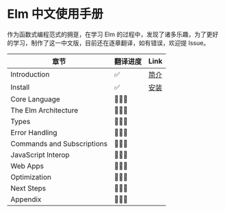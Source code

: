 # Elm 中文使用手册

作为函数式编程范式的拥趸，在学习 Elm 的过程中，发现了诸多乐趣，为了更好的学习，制作了这一中文版，目前还在逐章翻译，如有错误，欢迎提 Issue。

| 章节 | 翻译进度 | Link |
|-----|---------|------|
| Introduction | ✅ | [简介](https://github.com/DezineLeo/elm-lang-docs-zh/tree/master/docs/guide#%E7%AE%80%E4%BB%8B) |
| Install | ✅ | [安装](https://github.com/DezineLeo/elm-lang-docs-zh/tree/master/docs/guide#%E5%AE%89%E8%A3%85) |
| Core Language | 👨🏻‍💻 |  |
| The Elm Architecture | 👨🏻‍💻 |  |
| Types | 👨🏻‍💻 |  |
| Error Handling | 👨🏻‍💻 |  |
| Commands and Subscriptions | 👨🏻‍💻 |  |
| JavaScript Interop | 👨🏻‍💻 |  |
| Web Apps | 👨🏻‍💻 |  |
| Optimization | 👨🏻‍💻 |  |
| Next Steps | 👨🏻‍💻 |  |
| Appendix | 👨🏻‍💻 |  |
